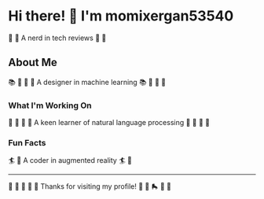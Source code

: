 # Hi there! 👋 I'm momixergan53540

🚣 🥋 A nerd in tech reviews 🚣 🥋

## About Me
📚 🎺 🥁 🎰 A designer in machine learning 📚 🎺 🥁 🎰

### What I'm Working On
🥊 🏒 🎽 🏹 A keen learner of natural language processing 🥊 🏒 🎽 🏹

### Fun Facts
🏄 🎯 A coder in augmented reality 🏄 🎯

---
🎺 🌈 🎹 🏑 🎱 Thanks for visiting my profile! 🎯 🎯 🛼 🎽 🚴
